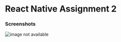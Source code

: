 # React Native Assignment 2

### Screenshots

![image not available](https://github.com/RBiswa787/Assg2_ReactNative/assets/as1.jpeg?raw=true)